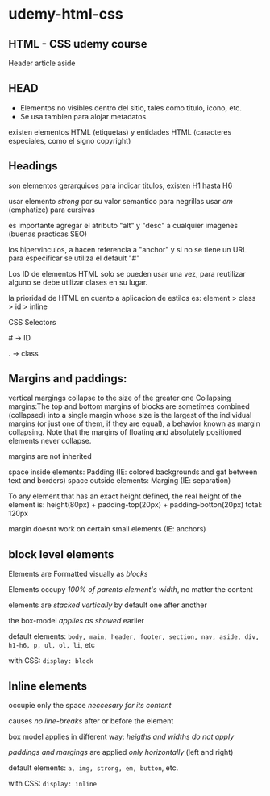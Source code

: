 # udemy-html-css

## HTML - CSS udemy course

Header
article
aside

## HEAD

- Elementos no visibles dentro del sitio, tales como titulo, icono, etc.
- Se usa tambien para alojar metadatos.

existen elementos HTML (etiquetas)
y entidades HTML (caracteres especiales, como el signo copyright)

## Headings

son elementos gerarquicos para indicar titulos, existen H1 hasta H6

usar elemento _strong_ por su valor semantico para negrillas
usar _em_ (emphatize) para cursivas

es importante agregar el atributo "alt" y "desc" a cualquier imagenes (buenas practicas SEO)

los hipervinculos, a hacen referencia a "anchor" y si no se tiene un URL para especificar se utiliza el default "#"

Los ID de elementos HTML solo se pueden usar una vez, para reutilizar alguno se debe utilizar clases en su lugar.

la prioridad de HTML en cuanto a aplicacion de estilos es:
element > class > id > inline

CSS
Selectors

\# -> ID

. -> class

## Margins and paddings:

vertical margings collapse to the size of the greater one
Collapsing margins:The top and bottom margins of blocks are sometimes combined (collapsed) into a single margin whose size is the largest of the individual margins (or just one of them, if they are equal), a behavior known as margin collapsing. Note that the margins of floating and absolutely positioned elements never collapse.

margins are not inherited

space inside elements: Padding (IE: colored backgrounds and gat between text and borders)
space outside elements: Marging (IE: separation)

To any element that has an exact height defined, the real height of the element is:
height(80px) + padding-top(20px) + padding-botton(20px) total: 120px

margin doesnt work on certain small elements (IE: anchors)

## block level elements

Elements are Formatted visually as _blocks_

Elements occupy _100% of parents element's width_, no matter the content

elements are _stacked vertically_ by default one after another

the box-model _applies as showed_ earlier

default elements: `body, main, header, footer, section, nav, aside, div, h1-h6, p, ul, ol, li`, etc

with CSS:
`display: block`

## Inline elements

occupie only the space _neccesary for its content_

causes _no line-breaks_ after or before the element

box model applies in different way: _heigths and widths do not apply_

_paddings and margings_ are applied _only horizontally_ (left and right)

default elements: `a, img, strong, em, button`, etc.

with CSS: `display: inline`

